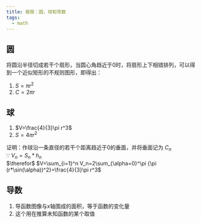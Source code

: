 ```yaml
---
title: 极限：圆，球和导数
tags:
  - math
---
```


## 圆

将圆沿半径切成若干个扇形，当圆心角趋近于0时，将扇形上下相错排列，可以得到一个近似矩形的不规则图形，即得出：
1. $S=\pi r^2$
2. $C=2\pi r$


## 球

1. $V=\frac{4}{3}\pi r^3$
2. $S=4\pi r^2$

证明：作球沿一条直径的若干个距离趋近于0的垂面，并将垂面记为 $C_n$ <br> 
 $\because$ $V_n =S_n *h_n$ <br> 
 $\therefor$ $V=\sum_{i=1}^n V_n=2\sum_{\alpha=0}^\pi {\pi (r*\sin(\alpha))^2}=\frac{4}{3}\pi r^3$ <br> 

## 导数

1. 导函数图像与x轴围成的面积，等于函数的变化量
2. 这个用在推算未知函数的某个取值